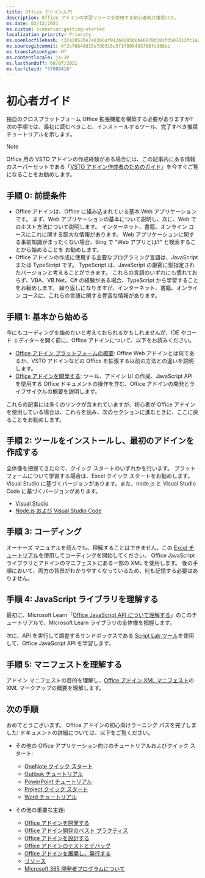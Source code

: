 ```yaml
---
title: Office アドイン入門
description: Office アドインの学習リソースを使用する初心者向け推奨パス。
ms.date: 02/12/2021
ms.custom: scenarios:getting-started
localization_priority: Priority
ms.openlocfilehash: c3242057be7e8306af91268085b6b46078d301fd507013fc1a27b94e7538d26c
ms.sourcegitcommit: 4f2c76b48d15e7d03c5c5f1f809493758fcd88ec
ms.translationtype: HT
ms.contentlocale: ja-JP
ms.lasthandoff: 08/07/2021
ms.locfileid: "57089418"
---
```

# <a name="beginners-guide"></a>初心者ガイド

独自のクロスプラットフォーム Office 拡張機能を構築する必要がありますか? 次の手順では、最初に読むべきこと、インストールするツール、完了すべき推奨チュートリアルを示します。

> [!NOTE]
> Office 用の VSTO アドインの作成経験がある場合には、この記事内にある情報のスーパーセットである「[VSTO アドイン作成者のためのガイド](learning-path-transition.md)」を今すぐご覧になることをお勧めします。

## <a name="step-0-prerequisites"></a>手順 0: 前提条件

- Office アドインは、Office に組み込まれている基本 Web アプリケーションです。 まず、Web アプリケーションの基本について説明し、次に、Web でのホスト方法について説明します。 インターネット、書籍、オンライン コースにこれに関する膨大な情報があります。 Web アプリケーションに関する事前知識がまったくない場合、Bing で "Web アプリとは?" と検索することから始めることを お勧めします。
- Office アドインの作成に使用する主要なプログラミング言語は、JavaScript または TypeScript です。 TypeScript は、JavaScript の厳密に型指定されたバージョンと考えることができます。 これらの言語のいずれにも慣れておらず、VBA、VB.Net、C# の経験がある場合、TypeScript から学習することをお勧めします。 繰り返しになりますが、インターネット、書籍、オンライン コースに、これらの言語に関する豊富な情報があります。

## <a name="step-1-begin-with-fundamentals"></a>手順 1: 基本から始める

今にもコーディングを始めたいと考えておられるかもしれませんが、IDE やコード エディターを開く前に、Office アドインについて、以下をお読みください。

- [Office アドイン プラットフォームの概要](office-add-ins.md): Office Web アドインとは何であるか、VSTO アドインなどの Office を拡張する以前の方法との違いを説明します。
- [Office アドインを開発する](../develop/develop-overview.md): ツール、アドイン UI の作成、JavaScript API を使用する Office ドキュメントの操作を含む、Office アドインの開発とライフサイクルの概要を説明します。

これらの記事には多くのリンクが含まれていますが、初心者が Office アドインを使用している場合は、これらを読み、次のセクションに進むときに、ここに戻ることをお勧めします。

## <a name="step-2-install-tools-and-create-your-first-add-in"></a>手順 2: ツールをインストールし、最初のアドインを作成する

全体像を把握できたので、クイック スタートのいずれかを行います。 プラットフォームについて学習する場合は、Excel クイック スタートをお勧めします。 Visual Studio に基づくバージョンがあります。また、node.js と Visual Studio Code に基づくバージョンがあります。

- [Visual Studio](../quickstarts/excel-quickstart-jquery.md?tabs=visualstudio)
- [Node.js および Visual Studio Code](../quickstarts/excel-quickstart-jquery.md?tabs=yeomangenerator)

## <a name="step-3-code"></a>手順 3: コーディング

オーナーズ マニュアルを読んでも、理解することはできません。この [ Excel チュートリアル](../tutorials/excel-tutorial.md)を使用してコーディングを開始してください。 Office JavaScript ライブラリとアドインのマニフェストにある一部の XML を使用します。 後の手順において、両方の背景がわかりやすくなっているため、何も記憶する必要はありません。

## <a name="step-4-understand-the-javascript-library"></a>手順 4: JavaScript ライブラリを理解する

最初に、Microsoft Learn「[Office JavaScript API について理解する](/learn/modules/understand-office-javascript-apis/index)」のこのチュートリアルで、Microsoft Learn ライブラリの全体像を把握します。

次に、API を実行して調査するサンドボックスである [Script Lab ツール](explore-with-script-lab.md)を使用して、Office JavaScript API を学習します。

## <a name="step-5-understand-the-manifest"></a>手順 5: マニフェストを理解する

アドイン マニフェストの目的を理解し、[Office アドイン XML マニフェスト](../develop/add-in-manifests.md)の XML マークアップの概要を理解します。

## <a name="next-steps"></a>次の手順

おめでとうございます。 Office アドインの初心向けラーニング パスを完了しました! ドキュメントの詳細については、以下をご覧ください。

- その他の Office アプリケーション向けのチュートリアルおよびクイック スタート:

  - [OneNote クイック スタート](../quickstarts/onenote-quickstart.md)
  - [Outlook チュートリアル](/outlook/add-ins/addin-tutorial)
  - [PowerPoint チュートリアル](../tutorials/powerpoint-tutorial.md)
  - [Project クイック スタート](../quickstarts/project-quickstart.md)
  - [Word チュートリアル](../tutorials/word-tutorial.md)

- その他の重要な主題:

  - [Office アドインを開発する](../develop/develop-overview.md)
  - [Office アドイン開発のベスト プラクティス](../concepts/add-in-development-best-practices.md)
  - [Office アドインを設計する](../design/add-in-design.md)
  - [Office アドインのテストとデバッグ](../testing/test-debug-office-add-ins.md)
  - [Office アドインを展開し、発行する](../publish/publish.md)
  - [リソース](../resources/resources-links-help.md)
  - [Microsoft 365 開発者プログラムについて](https://developer.microsoft.com/microsoft-365/dev-program)

